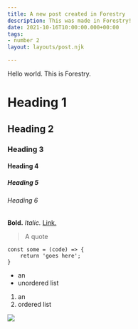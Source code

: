 ```yaml
---
title: A new post created in Forestry
description: This was made in Forestry!
date: 2021-10-16T10:00:00.000+00:00
tags:
- number 2
layout: layouts/post.njk

---
```

Hello world. This is Forestry.

# Heading 1

## Heading 2

### Heading 3

#### Heading 4

##### Heading 5

###### Heading 6

**Bold.** _Italic._ [Link.](https://google.com)

> A quote

    const some = (code) => {
    	return 'goes here';
    }

* an
* unordered list

1. an
2. ordered list

![](https://res.cloudinary.com/dxabuasr6/image/upload/v1643091107/comparing-git-cmses/profile_xwgkee.jpg)